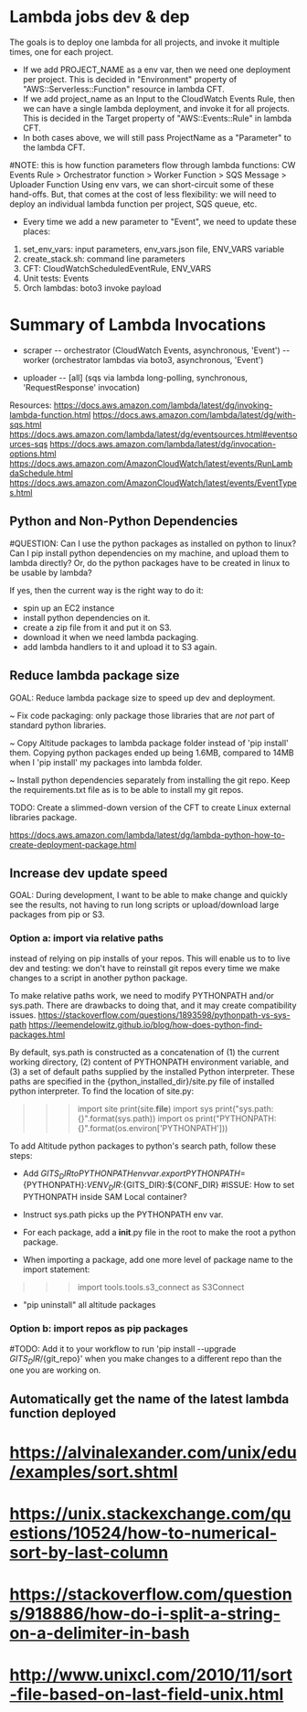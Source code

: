 
# Lambda jobs dev & dep

The goals is to deploy one lambda for all projects, and invoke it multiple times, one for each project.
- If we add PROJECT_NAME as a env var, then we need one deployment per project. This is decided in "Environment" property of "AWS::Serverless::Function" resource in lambda CFT.
- If we add project_name as an Input to the CloudWatch Events Rule, then we can have a single lambda deployment, and invoke it for all projects. This is decided in the Target property of "AWS::Events::Rule" in lambda CFT.
- In both cases above, we will still pass ProjectName as a "Parameter" to the lambda CFT.

#NOTE: this is how function parameters flow through lambda functions:
CW Events Rule > Orchestrator function > Worker Function > SQS Message > Uploader Function
Using env vars, we can short-circuit some of these hand-offs. But, that comes at the cost of less flexibility: we will need to deploy an individual lambda function per project, SQS queue, etc.
- Every time we add a new parameter to "Event", we need to update these places:
1. set_env_vars: input parameters, env_vars.json file, ENV_VARS variable
2. create_stack.sh: command line parameters
3. CFT: CloudWatchScheduledEventRule, ENV_VARS
4. Unit tests: Events
5. Orch lambdas: boto3 invoke payload


# Summary of Lambda Invocations

- scraper
-- orchestrator (CloudWatch Events, asynchronous, 'Event')
-- worker (orchestrator lambdas via boto3, asynchronous, 'Event')

- uploader
-- [all] (sqs via lambda long-polling, synchronous, 'RequestResponse' invocation)


Resources:
https://docs.aws.amazon.com/lambda/latest/dg/invoking-lambda-function.html
https://docs.aws.amazon.com/lambda/latest/dg/with-sqs.html
https://docs.aws.amazon.com/lambda/latest/dg/eventsources.html#eventsources-sqs
https://docs.aws.amazon.com/lambda/latest/dg/invocation-options.html
https://docs.aws.amazon.com/AmazonCloudWatch/latest/events/RunLambdaSchedule.html
https://docs.aws.amazon.com/AmazonCloudWatch/latest/events/EventTypes.html

## Python and Non-Python Dependencies
#QUESTION: Can I use the python packages as installed on python to linux?
Can I pip install python dependencies on my machine,
and upload them to lambda directly?
Or, do the python packages have to be created in linux to be usable by lambda?

If yes, then the current way is the right way to do it:
- spin up an EC2 instance
- install python dependencies on it.
- create a zip file from it and put it on S3.
- download it when we need lambda packaging.
- add lambda handlers to it and upload it to S3 again.


## Reduce lambda package size
GOAL: Reduce lambda package size to speed up dev and deployment.

~ Fix code packaging: only package those libraries
that are *not* part of standard python libraries.

~ Copy Altitude packages to lambda package folder instead of 'pip install' them.
Copying python packages ended up being 1.6MB,
compared to 14MB when I 'pip install' my packages into lambda folder.

~ Install python dependencies separately from installing the git repo.
Keep the requirements.txt file as is to be able to install my git repos.

TODO: Create a slimmed-down version of the CFT to create Linux external libraries package.

https://docs.aws.amazon.com/lambda/latest/dg/lambda-python-how-to-create-deployment-package.html



## Increase dev update speed
GOAL: During development, I want to be able to make change and quickly see the results,
not having to run long scripts or upload/download large packages from pip or S3.


### Option a: import via relative paths
instead of relying on pip installs of your repos.
This will enable us to to live dev and testing:
we don't have to reinstall git repos every time we make changes to a script in another python package.

To make relative paths work, we need to modify PYTHONPATH and/or sys.path.
There are drawbacks to doing that, and it may create compatibility issues.
https://stackoverflow.com/questions/1893598/pythonpath-vs-sys-path
https://leemendelowitz.github.io/blog/how-does-python-find-packages.html


By default, sys.path is constructed as a concatenation of
(1) the current working directory,
(2) content of PYTHONPATH environment variable, and
(3) a set of default paths supplied by the installed Python interpreter.
These paths are specified in the {python_installed_dir}/site.py file
of installed python interpreter.
To find the location of site.py:
>>> import site
>>> print(site.__file__)
>>> import sys
>>> print("sys.path:{}".format(sys.path))
>>> import os
>>> print("PYTHONPATH: {}".format(os.environ['PYTHONPATH']))



To add Altitude python packages to python's search path, follow these steps:
- Add $GITS_DIR to PYTHONPATH env var.
export PYTHONPATH=${PYTHONPATH}:${VENV_DIR}:${GITS_DIR}:${CONF_DIR}
#ISSUE: How to set PYTHONPATH inside SAM Local container?

- Instruct sys.path picks up the PYTHONPATH env var.

- For each package, add a __init__.py file
in the root to make the root a python package.

- When importing a package, add one more level of package name to the import statement:
>>> import tools.tools.s3_connect as S3Connect

- "pip uninstall" all altitude packages


### Option b: import repos as pip packages
#TODO: Add it to your workflow to run
'pip install --upgrade ${GITS_DIR}/${git_repo}'
when you make changes to a different repo than the one you are working on.


## Automatically get the name of the latest lambda function deployed
# https://alvinalexander.com/unix/edu/examples/sort.shtml
# https://unix.stackexchange.com/questions/10524/how-to-numerical-sort-by-last-column
# https://stackoverflow.com/questions/918886/how-do-i-split-a-string-on-a-delimiter-in-bash
# http://www.unixcl.com/2010/11/sort-file-based-on-last-field-unix.html
